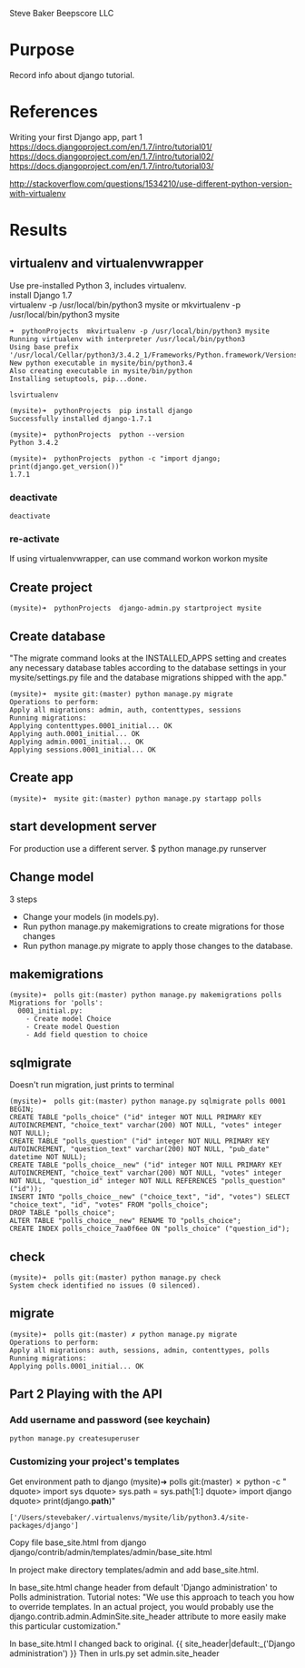 Steve Baker Beepscore LLC

# Purpose
Record info about django tutorial.

# References

Writing your first Django app, part 1  
https://docs.djangoproject.com/en/1.7/intro/tutorial01/
https://docs.djangoproject.com/en/1.7/intro/tutorial02/
https://docs.djangoproject.com/en/1.7/intro/tutorial03/

http://stackoverflow.com/questions/1534210/use-different-python-version-with-virtualenv

# Results

## virtualenv and virtualenvwrapper
Use pre-installed Python 3, includes virtualenv.  
install Django 1.7  
virtualenv -p /usr/local/bin/python3 mysite
or
mkvirtualenv -p /usr/local/bin/python3 mysite

    ➜  pythonProjects  mkvirtualenv -p /usr/local/bin/python3 mysite
    Running virtualenv with interpreter /usr/local/bin/python3
    Using base prefix '/usr/local/Cellar/python3/3.4.2_1/Frameworks/Python.framework/Versions/3.4'
    New python executable in mysite/bin/python3.4
    Also creating executable in mysite/bin/python
    Installing setuptools, pip...done.

    lsvirtualenv

    (mysite)➜  pythonProjects  pip install django
    Successfully installed django-1.7.1

    (mysite)➜  pythonProjects  python --version
    Python 3.4.2

    (mysite)➜  pythonProjects  python -c "import django; print(django.get_version())"
    1.7.1

### deactivate
    deactivate

### re-activate
If using virtualenvwrapper, can use command workon
    workon mysite

## Create project
    (mysite)➜  pythonProjects  django-admin.py startproject mysite

## Create database
"The migrate command looks at the INSTALLED_APPS setting and
creates any necessary database tables according to
the database settings in your mysite/settings.py file and
the database migrations shipped with the app."

    (mysite)➜  mysite git:(master) python manage.py migrate
    Operations to perform:
    Apply all migrations: admin, auth, contenttypes, sessions
    Running migrations:
    Applying contenttypes.0001_initial... OK
    Applying auth.0001_initial... OK
    Applying admin.0001_initial... OK
    Applying sessions.0001_initial... OK

## Create app
    (mysite)➜  mysite git:(master) python manage.py startapp polls

## start development server
For production use a different server.
    $ python manage.py runserver

## Change model
3 steps
- Change your models (in models.py).
- Run python manage.py makemigrations to create migrations for those changes
- Run python manage.py migrate to apply those changes to the database.

## makemigrations
    (mysite)➜  polls git:(master) python manage.py makemigrations polls
    Migrations for 'polls':
      0001_initial.py:
        - Create model Choice
        - Create model Question
        - Add field question to choice

## sqlmigrate
Doesn't run migration, just prints to terminal

    (mysite)➜  polls git:(master) python manage.py sqlmigrate polls 0001
    BEGIN;
    CREATE TABLE "polls_choice" ("id" integer NOT NULL PRIMARY KEY AUTOINCREMENT, "choice_text" varchar(200) NOT NULL, "votes" integer NOT NULL);
    CREATE TABLE "polls_question" ("id" integer NOT NULL PRIMARY KEY AUTOINCREMENT, "question_text" varchar(200) NOT NULL, "pub_date" datetime NOT NULL);
    CREATE TABLE "polls_choice__new" ("id" integer NOT NULL PRIMARY KEY AUTOINCREMENT, "choice_text" varchar(200) NOT NULL, "votes" integer NOT NULL, "question_id" integer NOT NULL REFERENCES "polls_question" ("id"));
    INSERT INTO "polls_choice__new" ("choice_text", "id", "votes") SELECT "choice_text", "id", "votes" FROM "polls_choice";
    DROP TABLE "polls_choice";
    ALTER TABLE "polls_choice__new" RENAME TO "polls_choice";
    CREATE INDEX polls_choice_7aa0f6ee ON "polls_choice" ("question_id");

## check
    (mysite)➜  polls git:(master) python manage.py check
    System check identified no issues (0 silenced).

## migrate
    (mysite)➜  polls git:(master) ✗ python manage.py migrate
    Operations to perform:
    Apply all migrations: auth, sessions, admin, contenttypes, polls
    Running migrations:
    Applying polls.0001_initial... OK

## Part 2 Playing with the API

### Add username and password (see keychain)
    python manage.py createsuperuser

### Customizing your project's templates

Get environment path to django
    (mysite)➜  polls git:(master) ✗ python -c "
    dquote> import sys
    dquote> sys.path = sys.path[1:]
    dquote> import django
    dquote> print(django.__path__)"

    ['/Users/stevebaker/.virtualenvs/mysite/lib/python3.4/site-packages/django']

Copy file base_site.html from django
django/contrib/admin/templates/admin/base_site.html

In project make directory templates/admin and add base_site.html.

In base_site.html change header from default 'Django administration' to Polls administration.
Tutorial notes:
"We use this approach to teach you how to override templates.
In an actual project, you would probably use the django.contrib.admin.AdminSite.site_header attribute
to more easily make this particular customization."

In base_site.html I changed back to original.
{{ site_header|default:_('Django administration') }}
Then in urls.py set admin.site_header


